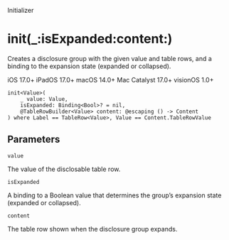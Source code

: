 Initializer

# init(_:isExpanded:content:)

Creates a disclosure group with the given value and table rows, and a binding
to the expansion state (expanded or collapsed).

iOS 17.0+  iPadOS 17.0+  macOS 14.0+  Mac Catalyst 17.0+  visionOS 1.0+

    
    
    init<Value>(
        _ value: Value,
        isExpanded: Binding<Bool>? = nil,
        @TableRowBuilder<Value> content: @escaping () -> Content
    ) where Label == TableRow<Value>, Value == Content.TableRowValue

##  Parameters

`value`

    

The value of the disclosable table row.

`isExpanded`

    

A binding to a Boolean value that determines the group’s expansion state
(expanded or collapsed).

`content`

    

The table row shown when the disclosure group expands.

